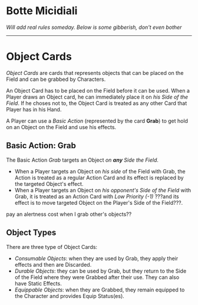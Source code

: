 # Botte Micidiali

*Will add real rules someday. Below is some gibberish, don't even bother*

---
# Object Cards

*Object Cards* are cards that represents objects that can be placed on the Field and can be grabbed by Characters.

An Object Card has to be placed on the Field before it can be used. When a Player draws an Object card, he can immediately place it on *his Side of the Field*. If he choses not to, the Object Card is treated as any other Card that Player has in his Hand.

A Player can use a *Basic Action* (represented by the card **Grab**) to get hold on an Object on the Field and use his effects.

## Basic Action: Grab

The Basic Action *Grab* targets an Object *on **any** Side the Field*.

- When a Player targets an Object on *his side* of the Field with Grab, the Action is treated as a regular Action Card and its effect is replaced by the targeted Object's effect.
- When a Player targets an Object on *his opponent's Side of the Field* with Grab, it is treated as an Action Card with *Low Priority (-1)* ???and its effect is to move targeted Object on the Player's Side of the Field???.

pay an alertness cost when I grab other's objects??

## Object Types

There are three type of Object Cards:

- *Consumable Objects*: when they are used by Grab, they apply their effects and then are Discarded.
- *Durable Objects*: they can be used by Grab, but they return to the Side of the Field where they were Grabbed after their use. They can also have Static Effects.
- *Equippable Objects*: when they are Grabbed, they remain equipped to the Character and provides Equip Status(es).
